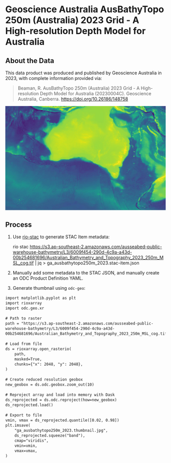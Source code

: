 
# Geoscience Australia AusBathyTopo 250m (Australia) 2023 Grid - A High-resolution Depth Model for Australia

## About the Data

This data product was produced and published by Geoscience Australia in 2023, with complete
information provided via:

> Beaman, R. AusBathyTopo 250m (Australia) 2023 Grid - A High-resolution Depth Model for Australia (20230004C). Geoscience Australia, Canberra. https://doi.org/10.26186/148758

![](ausbath_09_v4.thumbnail.jpg)


## Process

1. Use [rio-stac](https://github.com/developmentseed/rio-stac) to generate STAC Item metadata:

    rio stac https://s3.ap-southeast-2.amazonaws.com/ausseabed-public-warehouse-bathymetry/L3/6009f454-290d-4c9a-a43d-00b254681696/Australian_Bathymetry_and_Topography_2023_250m_MSL_cog.tif | jq > ga_ausbathytopo250m_2023.stac-item.json

2. Manually add some metadata to the STAC JSON, and manually create an ODC Product Definition YAML.

3. Generate thumbnail using `odc-geo`:

```
import matplotlib.pyplot as plt
import rioxarray
import odc.geo.xr

# Path to raster
path = "https://s3.ap-southeast-2.amazonaws.com/ausseabed-public-warehouse-bathymetry/L3/6009f454-290d-4c9a-a43d-00b254681696/Australian_Bathymetry_and_Topography_2023_250m_MSL_cog.tif"

# Load from file
ds = rioxarray.open_rasterio(
    path,
    masked=True,
    chunks={"x": 2048, "y": 2048},
)

# Create reduced resolution geobox
new_geobox = ds.odc.geobox.zoom_out(10)

# Reproject array and load into memory with Dask
ds_reprojected = ds.odc.reproject(how=new_geobox)
ds_reprojected.load()

# Export to file
vmin, vmax = ds_reprojected.quantile([0.02, 0.98])
plt.imsave(
    "ga_ausbathytopo250m_2023.thumbnail.jpg",
    ds_reprojected.squeeze("band"),
    cmap="viridis",
    vmin=vmin,
    vmax=vmax,
) 
```
